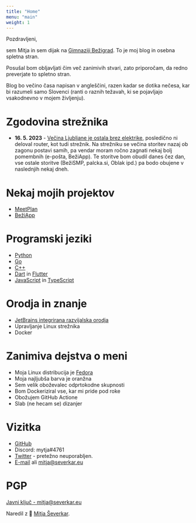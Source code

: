 ```yaml
---
title: "Home"
menu: "main"
weight: 1
---
```


Pozdravljeni,

sem Mitja in sem dijak na [Gimnaziji Bežigrad](https://gimb.org). To je moj blog in osebna spletna stran.

Posušal bom obljavljati čim več zanimivih stvari, zato priporočam, da redno preverjate to spletno stran.

Blog bo večino časa napisan v angleščini, razen kadar se dotika nečesa, kar bi razumeli samo Slovenci (ranti o raznih težavah, ki se pojavljajo vsakodnevno v mojem življenju).

# Zgodovina strežnika
- **16. 5. 2023** - [Večina Ljubljane je ostala brez elektrike](https://www.24ur.com/novice/crna-kronika/vecji-izpad-elektrike-vozilo-trcilo-v-transformatorsko-postajo-na-zalah.html), posledično ni deloval router, kot tudi strežnik. Na strežniku se večina storitev nazaj ob zagonu postavi samih, pa vendar moram ročno zagnati nekaj bolj pomembnih (e-pošta, BežiApp). Te storitve bom obudil danes čez dan, vse ostale storitve (BežiSMP, palcka.si, Oblak ipd.) pa bodo obujene v naslednjih nekaj dneh.

# Nekaj mojih projektov
- [MeetPlan](https://meetplan.si)
- [BežiApp](https://beziapp.si)

# Programski jeziki
- [Python](https://www.python.org/)
- [Go](https://go.dev)
- [C++](https://en.cppreference.com/w/)
- [Dart](https://dart.dev/) in [Flutter](https://flutter.dev/)
- [JavaScript](https://en.wikipedia.org/wiki/JavaScript) in [TypeScript](https://www.typescriptlang.org/)

# Orodja in znanje
- [JetBrains integrirana razvijalska orodja](https://www.jetbrains.com/)
- Upravljanje Linux strežnika
- Docker

# Zanimiva dejstva o meni
- Moja Linux distribucija je [Fedora](https://getfedora.org/)
- Moja najljubša barva je oranžna
- Sem velik oboževalec odprtokodne skupnosti
- Bom Dockeriziral vse, kar mi pride pod roke
- Obožujem GitHub Actione
- Slab (ne hecam se) dizanjer

# Vizitka
- [GitHub](https://github.com/mytja)
- Discord: mytja#4761
- [Twitter](https://twitter.com/mytjadev) - pretežno neuporabljen.
- [E-mail](mailto:mytja@protonmail.com) ali [mitja@severkar.eu](mailto:mitja@severkar.eu)

# PGP
[Javni ključ - mitja@severkar.eu](/mitja%40severkar.txt)

Naredil z 💟 [Mitja Ševerkar](https://severkar.eu).
